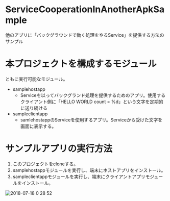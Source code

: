 # ServiceCooperationInAnotherApkSample
他のアプリに「バックグラウンドで動く処理をやるService」を提供する方法のサンプル


# 本プロジェクトを構成するモジュール

ともに実行可能なモジュール。

- samplehostapp
  - Serviceを以ってバックグランド処理を提供するためのアプリ。使用するクライアント側に「HELLO WORLD count = %d」という文字を定期的に送り続ける
- sampleclientapp
  - samlehostappのServiceを使用するアプリ。Serviceから受けた文字を画面に表示する。

# サンプルアプリの実行方法

1. このプロジェクトをcloneする。
2. samplehostappモジュールを実行し、端末にホストアプリをインストール。
3. sampleclientappモジュールを実行し、端末にクライアントアプリモジュールをインストール。

![2018-07-18 0 28 52](https://user-images.githubusercontent.com/4632508/42827546-9ac1de5c-8a21-11e8-88bf-04923e1d3061.png)
